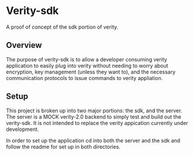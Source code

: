 # Verity-sdk

A proof of concept of the sdk portion of verity.

## Overview

The purpose of verity-sdk is to allow a developer consuming verity application to easily plug into verity without needing to worry about
encryption, key management (unless they want to), and the necessary communication protocols to issue commands to verity appliation.

## Setup

This project is broken up into two major portions: the sdk, and the server. The server is a MOCK verity-2.0 backend to simply test and build out the 
verity-sdk. It is not intended to replace the verity appication currently under development. 

In order to set up the application cd into both the server and the sdk and follow the readme for set up in both directories.